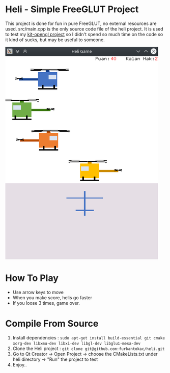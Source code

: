# Heli - Simple FreeGLUT Project

This project is done for fun in pure FreeGLUT, no external resources are used. src/main.cpp is the only source code file of the heli project. It is used to test my [kit-opengl project](https://github.com/furkantokac/kit-opengl) so I didn't spend so much time on the code so it kind of sucks, but may be useful to someone.

![Screenshot 1](https://github.com/furkantokac/heli/blob/master/res/ss1.png)


# How To Play

* Use arrow keys to move
* When you make score, helis go faster
* If you loose 3 times, game over.


# Compile From Source

1. Install dependencies : `sudo apt-get install build-essential git cmake xorg-dev libxmu-dev libxi-dev libgl-dev libglu1-mesa-dev`
1. Clone the Heli project : `git clone git@github.com:furkantokac/heli.git`
1. Go to Qt Creator -> Open Project -> choose the CMakeLists.txt under heli directory -> "Run" the project to test
1. Enjoy..
